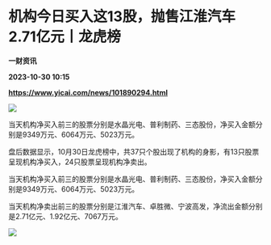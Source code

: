 # 机构今日买入这13股，抛售江淮汽车2.71亿元丨龙虎榜
**一财资讯**

**2023-10-30 10:15**

**https://www.yicai.com/news/101890294.html**

![](https://imgcdn.yicai.com/uppics/slides/2023/10/28fe3b94c1b582113bec167e3633fe38.jpg)

当天机构净买入前三的股票分别是水晶光电、普利制药、三态股份，净买入金额分别是9349万元、6064万元、5023万元。

盘后数据显示，10月30日龙虎榜中，共37只个股出现了机构的身影，有13只股票呈现机构净买入，24只股票呈现机构净卖出。

当天机构净买入前三的股票分别是水晶光电、普利制药、三态股份，净买入金额分别是9349万元、6064万元、5023万元。

当天机构净卖出前三的股票分别是江淮汽车、卓胜微、宁波高发，净流出金额分别是2.71亿元、1.92亿元、7067万元。

![](https://imgcdn.yicai.com/uppics/images/2023/10/9c09dd6e8761562e500d0eb55c69f17d.jpg)